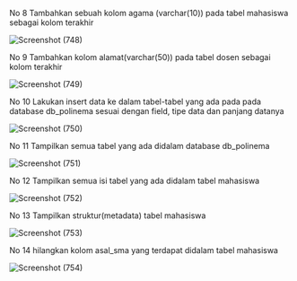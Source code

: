 No 8
Tambahkan sebuah kolom agama (varchar(10)) pada tabel mahasiswa sebagai kolom terakhir

![Screenshot (748)](https://github.com/faizal-ibrahim/Basis-Data.md/assets/160212743/6eaeaf23-fe4e-41a5-b7f0-60eadd400ddf)

No 9
Tambahkan kolom alamat(varchar(50)) pada tabel dosen sebagai kolom terakhir

![Screenshot (749)](https://github.com/faizal-ibrahim/Basis-Data.md/assets/160212743/57fbb12e-c4f2-4497-b6b6-9f42c28352c8)

No 10
Lakukan insert data ke dalam tabel-tabel yang ada pada pada database db_polinema sesuai dengan field, tipe data dan panjang datanya

![Screenshot (750)](https://github.com/faizal-ibrahim/Basis-Data.md/assets/160212743/7abd5731-a1fb-4375-8e0d-7bc7bf1bd1bd)

No 11
Tampilkan semua tabel yang ada didalam database db_polinema

![Screenshot (751)](https://github.com/faizal-ibrahim/Basis-Data.md/assets/160212743/61f05331-4893-4a38-9c56-8e894e5400bf)

No 12 
Tampilkan semua isi tabel yang ada didalam tabel mahasiswa

![Screenshot (752)](https://github.com/faizal-ibrahim/Basis-Data.md/assets/160212743/af77614b-926a-43ef-b181-50b4b31b350a)

No 13 
Tampilkan struktur(metadata) tabel mahasiswa

![Screenshot (753)](https://github.com/faizal-ibrahim/Basis-Data.md/assets/160212743/6d9fb019-0b31-4958-a311-8439b77d6b46)

No 14 
hilangkan kolom asal_sma yang terdapat didalam tabel mahasiswa

![Screenshot (754)](https://github.com/faizal-ibrahim/Basis-Data.md/assets/160212743/6cd6e217-93fc-4632-9f85-0882a41a2ed8)



